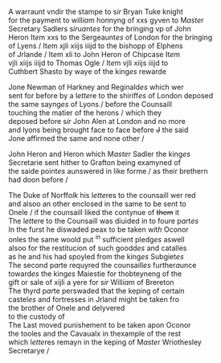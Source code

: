 ---
---
<div><div>
	<p>
		A warraunt vndir the stampe to s<i>ir</i> Bryan Tuke knight
		<br />for the payment to will<i>ia</i>m ho<i>n</i>nyng of xxs gyven to M<i>aste</i>r
		<br />Secretary Sadlers s<i>ir</i>u<i>a</i>nt<i>es</i> for the bringing vp of John
		<br />Heron It<i>e</i>m xxs to the Sergeaunt<i>es</i> of London for the bringing
		<br />of Lyens / It<i>e</i>m xjli xiijs iiijd to the bishopp of Elphens
		<br />of Jrlande / It<i>e</i>m xli to John Heron of Chipcase It<i>e</i>m
		<br />vjli xiijs iiijd to Thomas Ogle / It<i>e</i>m vjli xiijs iiijd to
		<br />Cuthbert Shasto by waye of the king<i>es</i> rewarde
	</p>
      <p>
		Jone Newman of Harkney and Reginald<i>es</i> which wer 
		<br />sent for before by a l<i>ette</i>re to the shiriff<i>es</i> of London deposed
		<br />the same sayng<i>es</i> of Lyons / before the Counsaill
		<br />touching the matier of the herons / which they
		<br />deposed before s<i>ir</i> John Alen at London and no more
		<br />and lyons being brought face to face before <del>J</del> the said
		<br />Jone affirmed the same and none other /
	</p>
      <p>
		John Heron and 			Heron which M<i>aste</i>r Sadler the king<i>es</i>
		<br />Secretarie sent hither to Grafton being examyned of
		<br />the saide point<i>es</i> aunswered in like forme / as their brethern
		<br />had doon before /
	</p>
      <p>
		The Duke of Norff<i>olk</i> his l<i>ette</i>res to the counsaill wer red
		<br />and alsoo an other enclosed in the same to be sent to
		<br />Onele / if the counsaill liked the contynue of <del>them</del> it
		<br />The l<i>ette</i>re to the Counsaill was diuided in to foure p<i>ar</i>t<i>es</i>
		<br />In the furst he diswaded peax to be taken w<i>i</i>t<i>h</i> Oconor
		<br />onles the same woold put <sup>in</sup> sufficient pledg<i>es</i> aswell
		<br />alsoo for the restituc<i>i</i>on of such goodd<i>es</i> and catalles
		<br />as he and his had spoyled from the king<i>es</i> Subgiet<i>es</i>
		<br />The second p<i>ar</i>te requyred the counsaill<i>es</i> further<i>a</i>unce
		<br />toward<i>es</i> the king<i>es</i> Maiestie for thobteyneng of the
		<br />gift or sale of xijli a yere for s<i>ir</i> Will<i>ia</i>m of Brereton
		<br />The thyrd p<i>ar</i>te perswaded that the keping of certa<i>i</i>n
		<br />castel<i>es</i> and fortresses in Jrland might be taken fro
		<br />				the brother of Onele and delyvered
		<br />to the custody of
		<br />The Last moved punishement to be taken apon Oconor
		<br />the tooles and the Cavaualx in thexample of the rest
		<br />which l<i>ette</i>res remayn in the keping of M<i>aste</i>r Wriothesley
		<br />Secretarye /
	</p>
<br /></div>
</div>
